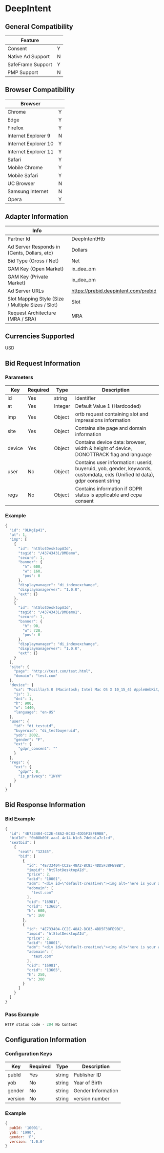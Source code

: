 # DeepIntent
## General Compatibility
|Feature|  |
|---|---|
| Consent | Y |
| Native Ad Support | N |
| SafeFrame Support | Y |
| PMP Support | N |
 
## Browser Compatibility
| Browser |  |
|--- |---|
| Chrome | Y |
| Edge | Y |
| Firefox | Y |
| Internet Explorer 9 | N |
| Internet Explorer 10 | Y |
| Internet Explorer 11 | Y |
| Safari | Y |
| Mobile Chrome | Y |
| Mobile Safari | Y |
| UC Browser | N |
| Samsung Internet | N |
| Opera | Y |
 
## Adapter Information
| Info | |
|---|---|
| Partner Id | DeepIntentHtb |
| Ad Server Responds in (Cents, Dollars, etc) | Dollars |
| Bid Type (Gross / Net) | Net |
| GAM Key (Open Market) | ix_dee_om |
| GAM Key (Private Market) | ix_dee_om |
| Ad Server URLs | https://prebid.deepintent.com/prebid |
| Slot Mapping Style (Size / Multiple Sizes / Slot) | Slot |
| Request Architecture (MRA / SRA) | MRA |
 
## Currencies Supported
USD
 
## Bid Request Information
### Parameters
| Key | Required | Type | Description |
|---|---|---|---|
|id|Yes|string|Identifier|
|at|Yes|Integer|Default Value 1 (Hardcoded)|
|imp|Yes|Object|ortb request containing slot and impressions information|
|site|Yes|Object|Contains site page and domain information|
|device|Yes|Object|Contains device data: browser, width & height of device, DONOTTRACK flag and language|
|user|No|Object|Contains user information: userid, buyeruid, yob, gender, keywords, customdata, eids (Unified Id data), gdpr consent string|
|regs|No|Object|Contains information if GDPR status is applicable and ccpa consent|
 
### Example
```javascript
{
  "id": "9LKgIp41",
  "at": 1,
  "imp": [
    {
      "id": "htSlotDesktopAId",
      "tagid": "/43743431/DMDemo",
      "secure": 1,
      "banner": {
        "h": 600,
        "w": 160,
        "pos": 0
      },
      "displaymanager": "di_indexexchange",
      "displaymanagerver": "1.0.0",
      "ext": {}
    },
    {
      "id": "htSlotDesktopAId",
      "tagid": "/43743431/DMDemo1",
      "secure": 1,
      "banner": {
        "h": 90,
        "w": 728,
        "pos": 0
      },
      "displaymanager": "di_indexexchange",
      "displaymanagerver": "1.0.0",
      "ext": {}
    }
  ],
  "site": {
    "page": "http://test.com/test.html",
    "domain": "test.com"
  },
  "device": {
    "ua": "Mozilla/5.0 (Macintosh; Intel Mac OS X 10_15_4) AppleWebKit/537.36 (KHTML, like Gecko) Chrome/81.0.4044.122 Safari/537.36",
    "js": 1,
    "dnt": 1,
    "h": 900,
    "w": 1440,
    "language": "en-US"
  },
  "user": {
    "id": "di_testuid",
    "buyeruid": "di_testbuyeruid",
    "yob": 2002,
    "gender": "F",
    "ext": {
      "gdpr_consent": ""
    }
  },
  "regs": {
    "ext": {
      "gdpr": 0,
      "is_privacy": "1NYN"
    }
  }
}
```
 
## Bid Response Information
### Bid Example
```javascript
{
  "id": "4E733404-CC2E-48A2-BC83-4DD5F38FE9BB",
  "bidId": "0b08b09f-aaa1-4c14-b1c8-7debb1a7c1cd",
  "seatbid": [
    {
      "seat": "12345",
      "bid": [
        {
          "id": "4E733404-CC2E-48A2-BC83-4DD5F38FE9BB",
          "impid": "htSlotDesktopAId",
          "price": 2,
          "adid": "10001",
          "adm": "<div id=\"default-creative\"><img alt='here is your ad' src=\"https:...\" /></div>",
          "adomain": [
            "test.com"
          ],
          "cid": "16981",
          "crid": "13665",
          "h": 600,
          "w": 160
        },
        {
          "id": "4E733404-CC2E-48A2-BC83-4DD5F38FE9BC",
          "impid": "htSlotDesktopAId",
          "price": 2,
          "adid": "10001",
          "adm": "<div id=\"default-creative\"><img alt='here is your ad' src=\"https:...\" /></div>",
          "adomain": [
            "test.com"
          ],
          "cid": "16981",
          "crid": "13665",
          "h": 250,
          "w": 300
        }
      ]
    }
  ]
}
```
### Pass Example
```javascript 
HTTP status code - 204 No Content
```
 
## Configuration Information
### Configuration Keys
| Key | Required | Type | Description |
|---|---|---|---|
|pubId|Yes|string|Publisher ID|
|yob|No|string|Year of Birth|
|gender|No|string|Gender Information|
|version|No|string|version number|
### Example
```javascript
{
  pubId: '10001',
  yob: '1990',
  gender: 'F',
  version: '1.0.0'
}
``` 
